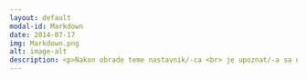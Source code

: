 ```yaml
---
layout: default
modal-id: Markdown
date: 2014-07-17
img: Markdown.png
alt: image-alt
description: <p>Nakon obrade teme nastavnik/-ca <br> je upoznat/-a sa osnovama jezika za označavanje Markdown radi stilskog uređivanja repozitorijuma i onlajn svezaka sa zadacima;> > #### The quarterly results look great!>> - Revenue was off the chart.> - Profits were higher than ever.>>  *Everything* is going according to **plan**.</p>
---
```

